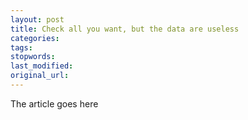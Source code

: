 ```yaml
---
layout: post
title: Check all you want, but the data are useless
categories:
tags:
stopwords:
last_modified:
original_url: 
---
```


The article goes here

